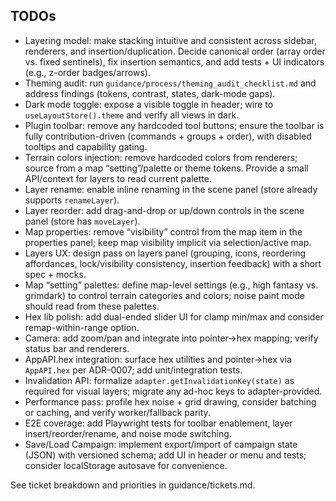 ## TODOs

- Layering model: make stacking intuitive and consistent across sidebar, renderers, and insertion/duplication. Decide canonical order (array order vs. fixed sentinels), fix insertion semantics, and add tests + UI indicators (e.g., z-order badges/arrows).
- Theming audit: run `guidance/process/theming_audit_checklist.md` and address findings (tokens, contrast, states, dark-mode gaps).
- Dark mode toggle: expose a visible toggle in header; wire to `useLayoutStore().theme` and verify all views in dark.
- Plugin toolbar: remove any hardcoded tool buttons; ensure the toolbar is fully contribution-driven (commands + groups + order), with disabled tooltips and capability gating.
- Terrain colors injection: remove hardcoded colors from renderers; source from a map “setting”/palette or theme tokens. Provide a small API/context for layers to read current palette.
- Layer rename: enable inline renaming in the scene panel (store already supports `renameLayer`).
- Layer reorder: add drag-and-drop or up/down controls in the scene panel (store has `moveLayer`).
- Map properties: remove “visibility” control from the map item in the properties panel; keep map visibility implicit via selection/active map.
- Layers UX: design pass on layers panel (grouping, icons, reordering affordances, lock/visibility consistency, insertion feedback) with a short spec + mocks.
- Map “setting” palettes: define map-level settings (e.g., high fantasy vs. grimdark) to control terrain categories and colors; noise paint mode should read from these palettes.
- Hex lib polish: add dual-ended slider UI for clamp min/max and consider remap-within-range option.
- Camera: add zoom/pan and integrate into pointer→hex mapping; verify status bar and renderers.
- AppAPI.hex integration: surface hex utilities and pointer→hex via `AppAPI.hex` per ADR-0007; add unit/integration tests.
- Invalidation API: formalize `adapter.getInvalidationKey(state)` as required for visual layers; migrate any ad-hoc keys to adapter-provided.
- Performance pass: profile hex noise + grid drawing, consider batching or caching, and verify worker/fallback parity.
- E2E coverage: add Playwright tests for toolbar enablement, layer insert/reorder/rename, and noise mode switching.
- Save/Load Campaign: implement export/import of campaign state (JSON) with versioned schema; add UI in header or menu and tests; consider localStorage autosave for convenience.

See ticket breakdown and priorities in guidance/tickets.md.

